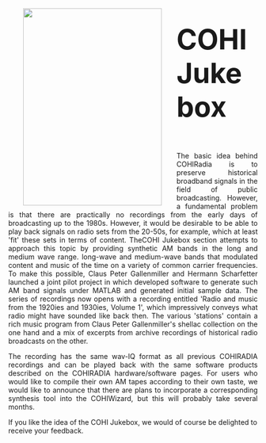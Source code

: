 
<img align="left" width="280" height="398" vspace="10" hspace="30" src="https://www.radiomuseum.org/forumdata/users/24/Radio_hoeren_1924.jpg" /> 

# **<span style="font-size:2em;">COHI Jukebox</p>**

<p style='text-align: justify;'>The basic idea behind COHIRadia is to preserve historical broadband signals in the field of public broadcasting. However, a fundamental problem is that there are practically no recordings from the early days of broadcasting up to the 1980s.
However, it would be desirable to be able to play back signals on radio sets from the 20-50s, for example, which at least 'fit' these sets in terms of content. TheCOHI Jukebox section attempts to approach this topic by providing synthetic AM bands in the long and medium wave range. 
long-wave and medium-wave bands that modulated content and music of the time on a variety of common carrier frequencies. To make this possible, Claus Peter Gallenmiller and Hermann Scharfetter launched a joint pilot project in which 
developed software to generate such AM band signals under MATLAB and generated initial sample data. The series of recordings now opens with a recording entitled 'Radio and music from the 1920ies and 1930ies, Volume 1', which impressively conveys what radio might have sounded like back then. The various 'stations' contain a rich music program from Claus Peter Gallenmiller's shellac collection on the one hand and a mix of excerpts from archive recordings of historical radio broadcasts on the other.</p> 

<p style='text-align: justify;'>The recording has the same wav-IQ format as all previous COHIRADIA recordings and can be played back with the same software products described on the COHIRADIA hardware/software pages. For users who would like to compile their own AM tapes according to their own taste, we would like to announce that there are plans to incorporate a corresponding synthesis tool into the COHIWizard, but this will probably take several months.</p>

If you like the idea of the COHI Jukebox, we would of course be delighted to receive your feedback.
